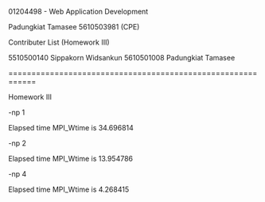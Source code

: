 01204498 - Web Application Development

Padungkiat Tamasee
5610503981 (CPE)

Contributer List (Homework III)

5510500140	Sippakorn Widsankun 
5610501008	Padungkiat Tamasee 


============================================================

Homework III

-np 1

Elapsed time MPI_Wtime is 34.696814


-np 2

Elapsed time MPI_Wtime is 13.954786


-np 4

Elapsed time MPI_Wtime is 4.268415



